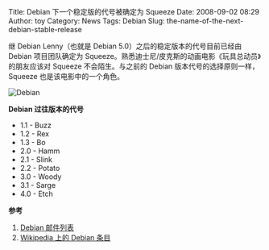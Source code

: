 Title: Debian 下一个稳定版的代号被确定为 Squeeze
Date: 2008-09-02 08:29
Author: toy
Category: News
Tags: Debian
Slug: the-name-of-the-next-debian-stable-release

继 Debian Lenny（也就是 Debian 5.0）之后的稳定版本的代号目前已经由
Debian 项目团队确定为
Squeeze。熟悉迪士尼/皮克斯的动画电影《玩具总动员》的朋友应该对 Squeeze
不会陌生。与之前的 Debian 版本代号的选择原则一样，Squeeze
也是该电影中的一个角色。

![Debian](http://i.linuxtoy.org/i/2008/09/debian-logo.png)

**Debian 过往版本的代号**

-   1.1 - Buzz
-   1.2 - Rex
-   1.3 - Bo
-   2.0 - Hamm
-   2.1 - Slink
-   2.2 - Potato
-   3.0 - Woody
-   3.1 - Sarge
-   4.0 - Etch

**参考**

1.  [Debian
    邮件列表](http://lists.debian.org/debian-devel-announce/2008/09/msg00000.html)
2.  [Wikipedia 上的 Debian 条目](http://zh.wikipedia.org/wiki/Debian)

